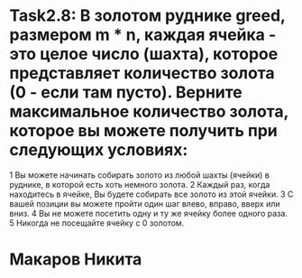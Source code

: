 # Task2.8: В золотом руднике greed, размером m * n, каждая ячейка - это целое число (шахта), которое представляет количество золота (0 - если там пусто). Верните максимальное количество золота, которое вы можете получить при следующих условиях:
1 Вы можете начинать собирать золото из любой шахты (ячейки) в руднике, в которой есть хоть
немного золота.
2 Каждый раз, когда находитесь в ячейке, Вы будете собирать все золото из этой ячейки.
3 С вашей позиции вы можете пройти один шаг влево, вправо, вверх или вниз.
4 Вы не можете посетить одну и ту же ячейку более одного раза.
5 Никогда не посещайте ячейку с 0 золотом.

# Макаров Никита